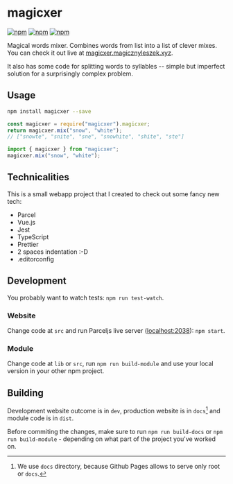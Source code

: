 # magicxer

[![npm](https://img.shields.io/npm/v/magicxer.svg)](https://www.npmjs.com/package/magicxer)
[![npm](https://img.shields.io/npm/dt/magicxer.svg)](https://www.npmjs.com/package/magicxer)
[![npm](https://img.shields.io/npm/l/magicxer.svg)](https://github.com/magicznyleszek/magicxer/blob/master/LICENSE)

Magical words mixer. Combines words from list into a list of clever mixes. You can check it out live at [magicxer.magicznyleszek.xyz](http://magicxer.magicznyleszek.xyz).

It also has some code for splitting words to syllables -- simple but imperfect solution for a surprisingly complex problem.

## Usage

```sh
npm install magicxer --save
```

```js
const magicxer = require("magicxer").magicxer;
return magicxer.mix("snow", "white");
// ["snowte", "snite", "sne", "snowhite", "shite", "ste"]
```

```typescript
import { magicxer } from "magicxer";
magicxer.mix("snow", "white");
```

## Technicalities

This is a small webapp project that I created to check out some fancy new tech:

* Parcel
* Vue.js
* Jest
* TypeScript
* Prettier
* 2 spaces indentation :-D
* .editorconfig

## Development

You probably want to watch tests: `npm run test-watch`.

### Website

Change code at `src` and run Parceljs live server ([localhost:2038](http://localhost:2038)): `npm start`.

### Module

Change code at `lib` or `src`, run `npm run build-module` and use your local version in your other npm project.

## Building

Development website outcome is in `dev`, production website is in `docs`[^1] and module code is in `dist`.

Before commiting the changes, make sure to run `npm run build-docs` or `npm run build-module` - depending on what part of the project you've worked on.

[^1]: We use `docs` directory, because Github Pages allows to serve only root or `docs`.
